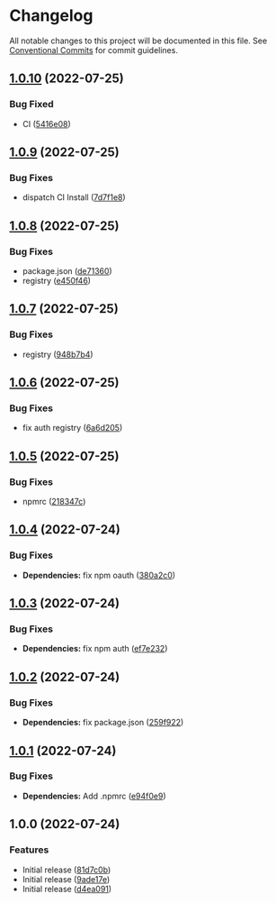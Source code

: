 # Changelog

All notable changes to this project will be documented in this file. See
[Conventional Commits](https://conventionalcommits.org) for commit guidelines.

## [1.0.10](https://github.com/telkom-design/Theme-Logee-Website/compare/v1.0.9...v1.0.10) (2022-07-25)

### Bug Fixed

- CI ([5416e08](https://github.com/telkom-design/Theme-Logee-Website/commit/5416e087db5578cf66a26ee138ae1405f1df83e1))

## [1.0.9](https://github.com/telkom-design/Theme-Logee-Website/compare/v1.0.8...v1.0.9) (2022-07-25)

### Bug Fixes

- dispatch CI Install ([7d7f1e8](https://github.com/telkom-design/Theme-Logee-Website/commit/7d7f1e87be7f340eb74077ef342f110e3c3bf597))

## [1.0.8](https://github.com/telkom-design/Theme-Logee-Website/compare/v1.0.7...v1.0.8) (2022-07-25)

### Bug Fixes

- package.json ([de71360](https://github.com/telkom-design/Theme-Logee-Website/commit/de7136038ef2fa9ce554f2a777f996077c8e793e))
- registry ([e450f46](https://github.com/telkom-design/Theme-Logee-Website/commit/e450f46d78789bb40692a4e666c6222ede9fddc6))

## [1.0.7](https://github.com/telkom-design/Theme-Logee-Website/compare/v1.0.6...v1.0.7) (2022-07-25)

### Bug Fixes

- registry ([948b7b4](https://github.com/telkom-design/Theme-Logee-Website/commit/948b7b43eb0a388e225ab530586e8da462f6c2d7))

## [1.0.6](https://github.com/telkom-design/Theme-Logee-Website/compare/v1.0.5...v1.0.6) (2022-07-25)

### Bug Fixes

- fix auth registry ([6a6d205](https://github.com/telkom-design/Theme-Logee-Website/commit/6a6d20511cad8f9fe8925a0e4e51b7ef914a5f29))

## [1.0.5](https://github.com/telkom-design/Theme-Logee-Website/compare/v1.0.4...v1.0.5) (2022-07-25)

### Bug Fixes

- npmrc ([218347c](https://github.com/telkom-design/Theme-Logee-Website/commit/218347c518d4f344f14f9a55db58a4a3aaf0ac0a))

## [1.0.4](https://github.com/telkom-design/Theme-Logee-Website/compare/v1.0.3...v1.0.4) (2022-07-24)

### Bug Fixes

- **Dependencies:** fix npm oauth ([380a2c0](https://github.com/telkom-design/Theme-Logee-Website/commit/380a2c0bbaf37e699cde56fe718225fb8293a1a2))

## [1.0.3](https://github.com/telkom-design/Theme-Logee-Website/compare/v1.0.2...v1.0.3) (2022-07-24)

### Bug Fixes

- **Dependencies:** fix npm auth ([ef7e232](https://github.com/telkom-design/Theme-Logee-Website/commit/ef7e2327534be6cc7936641f99ce799c99f2333e))

## [1.0.2](https://github.com/telkom-design/Theme-Logee-Website/compare/v1.0.1...v1.0.2) (2022-07-24)

### Bug Fixes

- **Dependencies:** fix package.json ([259f922](https://github.com/telkom-design/Theme-Logee-Website/commit/259f922c237428eb7a5cecf808b35a1c5adae724))

## [1.0.1](https://github.com/telkom-design/Theme-Logee-Website/compare/v1.0.0...v1.0.1) (2022-07-24)

### Bug Fixes

- **Dependencies:** Add .npmrc ([e94f0e9](https://github.com/telkom-design/Theme-Logee-Website/commit/e94f0e9e6564be42b75689a228a75b60dfe88996))

## 1.0.0 (2022-07-24)

### Features

- Initial release ([81d7c0b](https://github.com/telkom-design/Theme-Logee-Website/commit/81d7c0be3f213a8d1b84e4f2a4792c91c15726c0))
- Initial release ([9ade17e](https://github.com/telkom-design/Theme-Logee-Website/commit/9ade17ee263fdda97d25dc8a4e411a00b62e343b))
- Initial release ([d4ea091](https://github.com/telkom-design/Theme-Logee-Website/commit/d4ea09118d20cdfd958347ee1b0609c67573f355))
